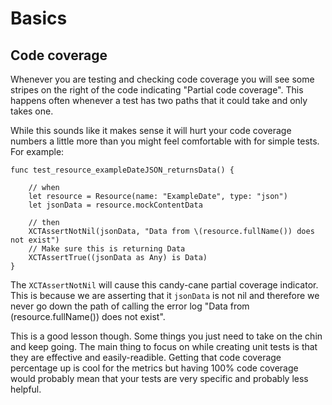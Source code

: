 # Basics


## Code coverage
Whenever you are testing and checking code coverage you will see some stripes on the right of the code indicating "Partial code coverage". This happens often whenever a test has two paths that it could take and only takes one.

While this sounds like it makes sense it will hurt your code coverage numbers a little more than you might feel comfortable with for simple tests. For example:

```
func test_resource_exampleDateJSON_returnsData() {

    // when
    let resource = Resource(name: "ExampleDate", type: "json")
    let jsonData = resource.mockContentData

    // then
    XCTAssertNotNil(jsonData, "Data from \(resource.fullName()) does not exist")
    // Make sure this is returning Data
    XCTAssertTrue((jsonData as Any) is Data)
}
```

The `XCTAssertNotNil` will cause this candy-cane partial coverage indicator. This is because we are asserting that it `jsonData` is not nil and therefore we never go down the path of calling the error log "Data from \(resource.fullName()) does not exist".

This is a good lesson though. Some things you just need to take on the chin and keep going. The main thing to focus on while creating unit tests is that they are effective and easily-readible. Getting that code coverage percentage up is cool for the metrics but having 100% code coverage would probably mean that your tests are very specific and probably less helpful.